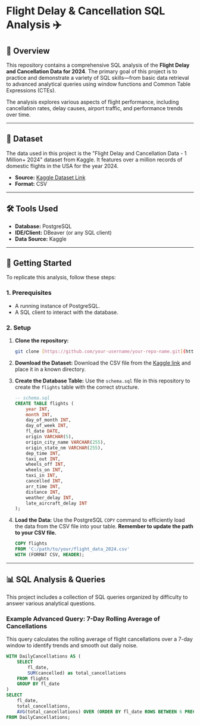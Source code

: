 # Flight Delay & Cancellation SQL Analysis ✈️

## 📝 Overview

This repository contains a comprehensive SQL analysis of the **Flight Delay and Cancellation Data for 2024**. The primary goal of this project is to practice and demonstrate a variety of SQL skills—from basic data retrieval to advanced analytical queries using window functions and Common Table Expressions (CTEs).

The analysis explores various aspects of flight performance, including cancellation rates, delay causes, airport traffic, and performance trends over time.

---

## 💾 Dataset

The data used in this project is the "Flight Delay and Cancellation Data - 1 Million+ 2024" dataset from Kaggle. It features over a million records of domestic flights in the USA for the year 2024.

* **Source:** [Kaggle Dataset Link](https://www.kaggle.com/datasets/nalisha/flight-delay-and-cancellation-data-1-million-2024)
* **Format:** CSV

---

## 🛠️ Tools Used

* **Database:** PostgreSQL
* **IDE/Client:** DBeaver (or any SQL client)
* **Data Source:** Kaggle

---

## 🚀 Getting Started

To replicate this analysis, follow these steps:

### 1. Prerequisites
* A running instance of PostgreSQL.
* A SQL client to interact with the database.

### 2. Setup
1.  **Clone the repository:**
    ```sh
    git clone [https://github.com/your-username/your-repo-name.git](https://github.com/your-username/your-repo-name.git)
    ```
2.  **Download the Dataset:**
    Download the CSV file from the [Kaggle link](https://www.kaggle.com/datasets/nalisha/flight-delay-and-cancellation-data-1-million-2024) and place it in a known directory.

3.  **Create the Database Table:**
    Use the `schema.sql` file in this repository to create the `flights` table with the correct structure.
    ```sql
    -- schema.sql
    CREATE TABLE flights (
        year INT,
        month INT,
        day_of_month INT,
        day_of_week INT,
        fl_date DATE,
        origin VARCHAR(5),
        origin_city_name VARCHAR(255),
        origin_state_nm VARCHAR(255),
        dep_time INT,
        taxi_out INT,
        wheels_off INT,
        wheels_on INT,
        taxi_in INT,
        cancelled INT,
        arr_time INT,
        distance INT,
        weather_delay INT,
        late_aircraft_delay INT
    );
    ```

4.  **Load the Data:**
    Use the PostgreSQL `COPY` command to efficiently load the data from the CSV file into your table. **Remember to update the path to your CSV file.**
    ```sql
    COPY flights
    FROM 'C:/path/to/your/flight_data_2024.csv'
    WITH (FORMAT CSV, HEADER);
    ```

---

## 📊 SQL Analysis & Queries

This project includes a collection of SQL queries organized by difficulty to answer various analytical questions.

### Example Advanced Query: 7-Day Rolling Average of Cancellations

This query calculates the rolling average of flight cancellations over a 7-day window to identify trends and smooth out daily noise.

```sql
WITH DailyCancellations AS (
    SELECT
        fl_date,
        SUM(cancelled) as total_cancellations
    FROM flights
    GROUP BY fl_date
)
SELECT
    fl_date,
    total_cancellations,
    AVG(total_cancellations) OVER (ORDER BY fl_date ROWS BETWEEN 6 PRECEDING AND CURRENT ROW) as seven_day_rolling_avg
FROM DailyCancellations;
